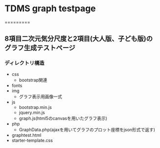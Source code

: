 # TDMS graph testpage
=========

## 8項目二次元気分尺度と2項目(大人版、子ども版)のグラフ生成テストページ

### ディレクトリ構造

* css	
  - bootstrap関連
* fonts	
* img	
  - グラフ表示用画像一式
* js	
  - bootstrap.min.js
  - jquery.min.js
  - graph.js(html5のcanvasを用いたグラフ表示)
* php	
  - GraphData.php(ajaxを用いてグラフのプロット座標をjson形式で返す)
* graphtest.html
* starter-template.css	


